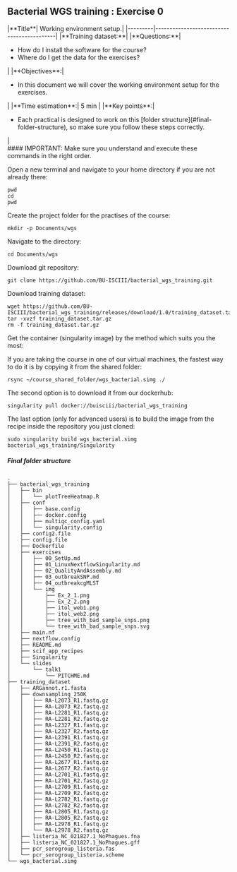 ## Bacterial WGS training : Exercise 0

<div class="tables-start"></div>
|**Title**| Working environment setup.|
|---------|-------------------------------------------|
|**Training dataset:**|
|**Questions:**| <ul><li>How do I install the software for the course?</li><li>Where do I get the data for the exercises?</li></ul>|
|**Objectives**:|<ul><li>In this document we will cover the working environment setup for the exercises.</li></ul>|
|**Time estimation**:| 5 min |
|**Key points**:|<ul><li>Each practical is designed to work on this [folder structure](#final-folder-structure), so make sure you follow these steps correctly.</li></ul>|

<div class="tables-end"></div>
#### IMPORTANT: Make sure you understand and execute these commands in the right order.

Open a new terminal and navigate to your home directory if you are not already there:

```
pwd
cd
pwd
```

Create the project folder for the practises of the course:

```
mkdir -p Documents/wgs
```

Navigate to the directory:

```
cd Documents/wgs
```

Download git repository:

```
git clone https://github.com/BU-ISCIII/bacterial_wgs_training.git
```

Download training dataset:

```
wget https://github.com/BU-ISCIII/bacterial_wgs_training/releases/download/1.0/training_dataset.tar.gz
tar -xvzf training_dataset.tar.gz
rm -f training_dataset.tar.gz
```

Get the container (singularity image) by the method which suits you the most:

If you are taking the course in one of our virtual machines, the fastest way to do it is by copying it from the shared folder:
```
rsync ~/course_shared_folder/wgs_bacterial.simg ./
```
The second option is to download it from our dockerhub:
```
singularity pull docker://buisciii/bacterial_wgs_training
```
The last option (only for advanced users) is to build the image from the recipe inside the repository you just cloned:
```
sudo singularity build wgs_bacterial.simg bacterial_wgs_training/Singularity
```


##### Final folder structure

```
.
├── bacterial_wgs_training
│   ├── bin
│   │   └── plotTreeHeatmap.R
│   ├── conf
│   │   ├── base.config
│   │   ├── docker.config
│   │   ├── multiqc_config.yaml
│   │   └── singularity.config
│   ├── config2.file
│   ├── config.file
│   ├── Dockerfile
│   ├── exercises
│   │   ├── 00_SetUp.md
│   │   ├── 01_LinuxNextflowSingularity.md
│   │   ├── 02_QualityAndAssembly.md
│   │   ├── 03_outbreakSNP.md
│   │   ├── 04_outbreakcgMLST
│   │   └── img
│   │       ├── Ex_2_1.png
│   │       ├── Ex_2_2.png
│   │       ├── itol_web1.png
│   │       ├── itol_web2.png
│   │       ├── tree_with_bad_sample_snps.png
│   │       └── tree_with_bad_sample_snps.svg
│   ├── main.nf
│   ├── nextflow.config
│   ├── README.md
│   ├── scif_app_recipes
│   ├── Singularity
│   └── slides
│       └── talk1
│           └── PITCHME.md
├── training_dataset
│   ├── ARGannot.r1.fasta
│   ├── downsampling_250K
│   │   ├── RA-L2073_R1.fastq.gz
│   │   ├── RA-L2073_R2.fastq.gz
│   │   ├── RA-L2281_R1.fastq.gz
│   │   ├── RA-L2281_R2.fastq.gz
│   │   ├── RA-L2327_R1.fastq.gz
│   │   ├── RA-L2327_R2.fastq.gz
│   │   ├── RA-L2391_R1.fastq.gz
│   │   ├── RA-L2391_R2.fastq.gz
│   │   ├── RA-L2450_R1.fastq.gz
│   │   ├── RA-L2450_R2.fastq.gz
│   │   ├── RA-L2677_R1.fastq.gz
│   │   ├── RA-L2677_R2.fastq.gz
│   │   ├── RA-L2701_R1.fastq.gz
│   │   ├── RA-L2701_R2.fastq.gz
│   │   ├── RA-L2709_R1.fastq.gz
│   │   ├── RA-L2709_R2.fastq.gz
│   │   ├── RA-L2782_R1.fastq.gz
│   │   ├── RA-L2782_R2.fastq.gz
│   │   ├── RA-L2805_R1.fastq.gz
│   │   ├── RA-L2805_R2.fastq.gz
│   │   ├── RA-L2978_R1.fastq.gz
│   │   └── RA-L2978_R2.fastq.gz
│   ├── listeria_NC_021827.1_NoPhagues.fna
│   ├── listeria_NC_021827.1_NoPhagues.gff
│   ├── pcr_serogroup_listeria.fas
│   └── pcr_serogroup_listeria.scheme
└── wgs_bacterial.simg
```
